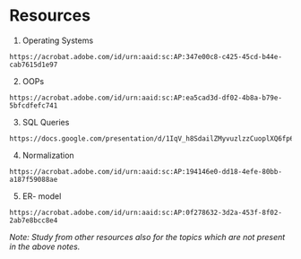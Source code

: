 # Resources

1. Operating Systems

```shell
https://acrobat.adobe.com/id/urn:aaid:sc:AP:347e00c8-c425-45cd-b44e-cab7615d1e97
```

2. OOPs

```shell
https://acrobat.adobe.com/id/urn:aaid:sc:AP:ea5cad3d-df02-4b8a-b79e-5bfcdfefc741
```

3. SQL Queries

```shell
https://docs.google.com/presentation/d/1IqV_h8SdailZMyvuzlzzCuoplXQ6fp64KMjFxORAZx0/edit#slide=id.g16af3914e8c_0_832
```

4. Normalization

```shell
https://acrobat.adobe.com/id/urn:aaid:sc:AP:194146e0-dd18-4efe-80bb-a187f59088ae
```

5. ER- model

```shell
https://acrobat.adobe.com/id/urn:aaid:sc:AP:0f278632-3d2a-453f-8f02-2ab7e8bcc8e4
```

_Note: Study from other resources also for the topics which are not present in the above notes._

